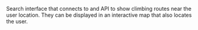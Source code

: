 Search interface that connects to and API to show climbing routes near the user location. They can be displayed in an interactive map that also locates the user.
